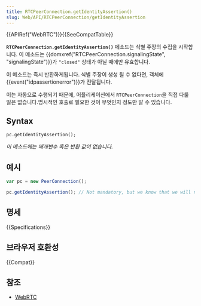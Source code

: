 ```yaml
---
title: RTCPeerConnection.getIdentityAssertion()
slug: Web/API/RTCPeerConnection/getIdentityAssertion
---
```

{{APIRef("WebRTC")}}{{SeeCompatTable}}

**`RTCPeerConnection.getIdentityAssertion()`** 메소드는 식별 주장의 수집을 시작합니다. 이 메소드는 {{domxref("RTCPeerConnection.signalingState", "signalingState")}}가 `"closed"` 상태가 아닐 때에만 유효합니다.

이 메소드는 즉시 반환하게됩니다. 식별 주장이 생성 될 수 없다면, 객체에 {{event("idpassertionerror")}}가 전달됩니다.

이는 자동으로 수행되기 때문에, 어플리케이션에서 `RTCPeerConnection`을 직접 다룰 일은 없습니다.명시적인 호출로 필요한 것이 무엇인지 정도만 알 수 있습니다.

## Syntax

    pc.getIdentityAssertion();

_이 메소드에는 매개변수 혹은 반환 값이 없습니다._

## 예시

```js
var pc = new PeerConnection();

pc.getIdentityAssertion(); // Not mandatory, but we know that we will need it in the future.
```

## 명세

{{Specifications}}

## 브라우저 호환성

{{Compat}}

## 참조

- [WebRTC](/ko/docs/Web/Guide/API/WebRTC)
